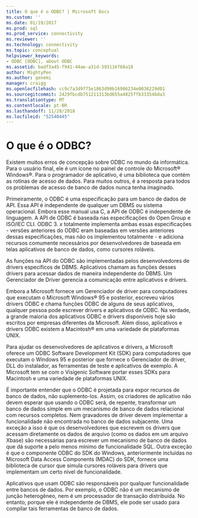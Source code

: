 ```yaml
---
title: O que é o ODBC? | Microsoft Docs
ms.custom: ''
ms.date: 01/19/2017
ms.prod: sql
ms.prod_service: connectivity
ms.reviewer: ''
ms.technology: connectivity
ms.topic: conceptual
helpviewer_keywords:
- ODBC [ODBC], about ODBC
ms.assetid: badf3a45-f941-44ae-a31d-393116f68a18
author: MightyPen
ms.author: genemi
manager: craigg
ms.openlocfilehash: cc9c7a3d9f75e1863d90b16986234e0036229d01
ms.sourcegitcommit: 2429fbcdb751211313bd655a4825ffb33354bda3
ms.translationtype: MT
ms.contentlocale: pt-BR
ms.lasthandoff: 11/28/2018
ms.locfileid: "52540445"
---
```

# <a name="what-is-odbc"></a>O que é o ODBC?
Existem muitos erros de concepção sobre ODBC no mundo da informática. Para o usuário final, ele é um ícone no painel de controle do Microsoft® Windows®. Para o programador de aplicativo, é uma biblioteca que contém as rotinas de acesso de dados. Para muitos outros, é a resposta para todos os problemas de acesso de banco de dados nunca tenha imaginado.  
  
 Primeiramente, o ODBC é uma especificação para um banco de dados de API. Essa API é independente de qualquer um DBMS ou sistema operacional. Embora esse manual usa C, a API de ODBC é independente de linguagem. A API de ODBC é baseada nas especificações do Open Group e ISO/IEC CLI. ODBC 3. *x* totalmente implementa ambas essas especificações - versões anteriores do ODBC eram baseadas em versões anteriores dessas especificações, mas não os implementou totalmente - e adiciona recursos comumente necessários por desenvolvedores de baseada em telas aplicativos de banco de dados, como cursores roláveis.  
  
 As funções na API do ODBC são implementadas pelos desenvolvedores de drivers específicos de DBMS. Aplicativos chamam as funções desses drivers para acessar dados de maneira independente do DBMS. Um Gerenciador de Driver gerencia a comunicação entre aplicativos e drivers.  
  
 Embora a Microsoft fornece um Gerenciador de driver para computadores que executam o Microsoft Windows® 95 e posterior, escreveu vários drivers ODBC e chama funções ODBC de alguns de seus aplicativos, qualquer pessoa pode escrever drivers e aplicativos de ODBC. Na verdade, a grande maioria dos aplicativos ODBC e drivers disponíveis hoje são escritos por empresas diferentes da Microsoft. Além disso, aplicativos e drivers ODBC existem a Macintosh® em uma variedade de plataformas UNIX.  
  
 Para ajudar os desenvolvedores de aplicativos e drivers, a Microsoft oferece um ODBC Software Development Kit (SDK) para computadores que executam o Windows 95 e posterior que fornece o Gerenciador de driver, DLL do instalador, as ferramentas de teste e aplicativos de exemplo. A Microsoft tem se com o Visigenic Software portar esses SDKs para Macintosh e uma variedade de plataformas UNIX.  
  
 É importante entender que o ODBC é projetada para expor recursos de banco de dados, não suplemento-los. Assim, os criadores de aplicativo não devem esperar que usando o ODBC será, de repente, transformar um banco de dados simple em um mecanismo de banco de dados relacional com recursos completos. Nem gravadores de driver devem implementar a funcionalidade não encontrada no banco de dados subjacente. Uma exceção a isso é que os desenvolvedores que escrevem os drivers que acessam diretamente os dados de arquivo (como os dados em um arquivo Xbase) são necessárias para escrever um mecanismo de banco de dados que dá suporte a pelo menos mínimo de funcionalidade SQL. Outra exceção é que o componente ODBC do SDK do Windows, anteriormente incluídas no Microsoft Data Access Components (MDAC) do SDK, fornece uma biblioteca de cursor que simula cursores roláveis para drivers que implementam um certo nível de funcionalidade.  
  
 Aplicativos que usam ODBC são responsáveis por qualquer funcionalidade entre bancos de dados. Por exemplo, o ODBC não é um mecanismo de junção heterogêneo, nem é um processador de transação distribuída. No entanto, porque ele é independente de DBMS, ele pode ser usado para compilar tais ferramentas de banco de dados.
